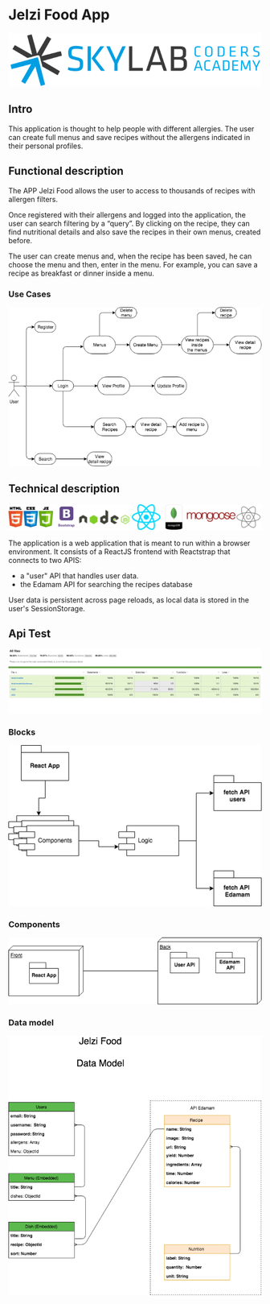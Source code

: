 # Jelzi Food App

![](images/logoSkylab.png)

## Intro

This application is thought to help people with different allergies. The user can create full menus and save recipes without the allergens indicated in their personal profiles.

## Functional description

The APP Jelzi Food allows the user to access to thousands of recipes with allergen filters.

Once registered with their allergens and logged into the application, the user can search filtering by a “query”. By clicking on the recipe, they can find nutritional details and also save the recipes in their own menus, created before.

The user can create menus and, when the recipe has been saved, he can choose the menu and then, enter in the menu. For example, you can save a recipe as breakfast or dinner inside a menu.

### Use Cases

![](images/jelzi-food-uses-cases.png)

## Technical description

![](images/slidesLogos.png)

The application is a web application that is meant to run within a browser environment. It consists of a ReactJS frontend with Reactstrap that connects to two APIS:

- a "user" API that handles user data.
- the Edamam API for searching the recipes database

User data is persistent across page reloads, as local data is stored in the user's SessionStorage.

## Api Test

![](images/test.png)

### Blocks

![](images/jelzi-food-app_block-diagram.png)

### Components

![](images/jelzi-food_components-diagram.png)

### Data model

![](images/Jelzi-food-model.png)
